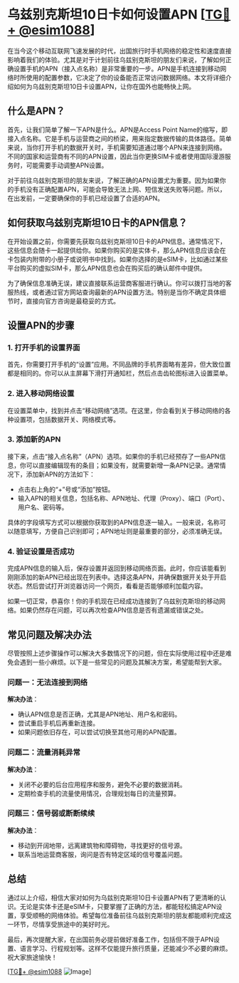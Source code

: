 # 乌兹别克斯坦10日卡如何设置APN [[TG💪+ @esim1088](https://t.me/s/esim1088)]

在当今这个移动互联网飞速发展的时代，出国旅行时手机网络的稳定性和速度直接影响着我们的体验。尤其是对于计划前往乌兹别克斯坦的朋友们来说，了解如何正确设置手机的APN（接入点名称）是非常重要的一步。APN是手机连接到移动网络时所使用的配置参数，它决定了你的设备能否正常访问数据网络。本文将详细介绍如何为乌兹别克斯坦10日卡设置APN，让你在国外也能畅快上网。

## 什么是APN？

首先，让我们简单了解一下APN是什么。APN是Access Point Name的缩写，即接入点名称。它是手机与运营商之间的桥梁，用来指定数据传输的具体路径。简单来说，当你打开手机的数据开关时，手机需要知道通过哪个APN来连接到网络。不同的国家和运营商有不同的APN设置，因此当你更换SIM卡或者使用国际漫游服务时，可能需要手动调整APN设置。

对于前往乌兹别克斯坦的朋友来说，了解正确的APN设置尤为重要。因为如果你的手机没有正确配置APN，可能会导致无法上网、短信发送失败等问题。所以，在出发前，一定要确保你的手机已经设置了合适的APN。

## 如何获取乌兹别克斯坦10日卡的APN信息？

在开始设置之前，你需要先获取乌兹别克斯坦10日卡的APN信息。通常情况下，这些信息会随卡一起提供给你。如果你购买的是实体卡，那么APN信息应该会在卡包装内附带的小册子或说明书中找到。如果你选择的是eSIM卡，比如通过某些平台购买的虚拟SIM卡，那么APN信息也会在购买后的确认邮件中提供。

为了确保信息准确无误，建议直接联系运营商客服进行确认。你可以拨打当地的客服热线，或者通过官方网站查询最新的APN设置方法。特别是当你不确定具体细节时，直接向官方咨询是最稳妥的方式。

## 设置APN的步骤

### 1. 打开手机的设置界面

首先，你需要打开手机的“设置”应用。不同品牌的手机界面略有差异，但大致位置都是相同的。你可以从主屏幕下滑打开通知栏，然后点击齿轮图标进入设置菜单。

### 2. 进入移动网络设置

在设置菜单中，找到并点击“移动网络”选项。在这里，你会看到关于移动网络的各种设置项，包括数据开关、网络模式等。

### 3. 添加新的APN

接下来，点击“接入点名称”（APN）选项。如果你的手机已经预存了一些APN信息，你可以直接编辑现有的条目；如果没有，就需要新增一条APN记录。通常情况下，添加新APN的方法如下：

- 点击右上角的“+”号或“添加”按钮。
- 输入APN的相关信息，包括名称、APN地址、代理（Proxy）、端口（Port）、用户名、密码等。

具体的字段填写方式可以根据你获取到的APN信息逐一输入。一般来说，名称可以随意填写，方便自己识别即可；APN地址则是最重要的部分，必须准确无误。

### 4. 验证设置是否成功

完成APN信息的输入后，保存设置并返回到移动网络页面。此时，你应该能看到刚刚添加的新APN已经出现在列表中。选择这条APN，并确保数据开关处于开启状态。然后尝试打开浏览器访问一个网页，看看是否能够顺利加载内容。

如果一切正常，恭喜你！你的手机现在已经成功连接到了乌兹别克斯坦的移动网络。如果仍然存在问题，可以再次检查APN信息是否有遗漏或错误之处。

## 常见问题及解决办法

尽管按照上述步骤操作可以解决大多数情况下的问题，但在实际使用过程中还是难免会遇到一些小麻烦。以下是一些常见的问题及其解决方案，希望能帮到大家。

### 问题一：无法连接到网络

**解决办法**：
- 确认APN信息是否正确，尤其是APN地址、用户名和密码。
- 尝试重启手机后再重新连接。
- 如果问题依旧存在，可以尝试切换至其他可用的APN配置。

### 问题二：流量消耗异常

**解决办法**：
- 关闭不必要的后台应用程序和服务，避免不必要的数据消耗。
- 定期检查手机的流量使用情况，合理规划每日的流量预算。

### 问题三：信号弱或断断续续

**解决办法**：
- 移动到开阔地带，远离建筑物和障碍物，寻找更好的信号源。
- 联系当地运营商客服，询问是否有特定区域的信号覆盖问题。

## 总结

通过以上介绍，相信大家对如何为乌兹别克斯坦10日卡设置APN有了更清晰的认识。无论是实体卡还是eSIM卡，只要掌握了正确的方法，都能轻松搞定APN设置，享受顺畅的网络体验。希望每位准备前往乌兹别克斯坦的朋友都能顺利完成这一环节，尽情享受旅途中的美好时光。

最后，再次提醒大家，在出国前务必提前做好准备工作，包括但不限于APN设置、语言学习、行程规划等。这样不仅能提升旅行质量，还能减少不必要的麻烦。祝大家旅途愉快！

[[TG💪+ @esim1088](https://t.me/s/esim1088) ![Image](https://i.postimg.cc/4NQfJmqS/Snipaste-2025-05-13-00-14-12.png)]